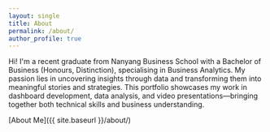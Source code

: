 ```yaml
---
layout: single
title: About
permalink: /about/
author_profile: true
---
```


Hi! I'm a recent graduate from Nanyang Business School with a Bachelor of Business (Honours, Distinction), specialising in Business Analytics. My passion lies in uncovering insights through data and transforming them into meaningful stories and strategies. This portfolio showcases my work in dashboard development, data analysis, and video presentations—bringing together both technical skills and business understanding.

[About Me]({{ site.baseurl }}/about/)